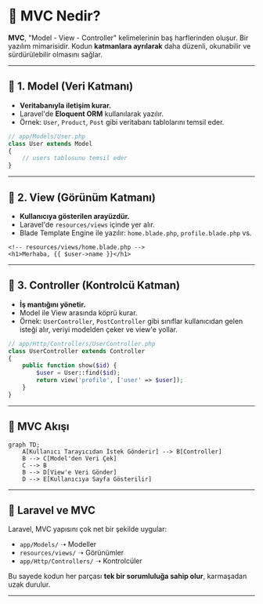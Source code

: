 # 🧱 MVC Nedir?

**MVC**, "Model - View - Controller" kelimelerinin baş harflerinden oluşur. Bir yazılım mimarisidir. Kodun **katmanlara ayrılarak** daha düzenli, okunabilir ve sürdürülebilir olmasını sağlar.

---

## 🔹 1. Model (Veri Katmanı)

- **Veritabanıyla iletişim kurar.**
- Laravel'de **Eloquent ORM** kullanılarak yazılır.
- Örnek: `User`, `Product`, `Post` gibi veritabanı tablolarını temsil eder.

```php
// app/Models/User.php
class User extends Model
{
    // users tablosunu temsil eder
}
```

---

## 🔹 2. View (Görünüm Katmanı)

- **Kullanıcıya gösterilen arayüzdür.**
- Laravel'de `resources/views` içinde yer alır.
- Blade Template Engine ile yazılır: `home.blade.php`, `profile.blade.php` vs.

```blade
<!-- resources/views/home.blade.php -->
<h1>Merhaba, {{ $user->name }}</h1>
```

---

## 🔹 3. Controller (Kontrolcü Katman)

- **İş mantığını yönetir.**
- Model ile View arasında köprü kurar.
- Örnek: `UserController`, `PostController` gibi sınıflar kullanıcıdan gelen isteği alır, veriyi modelden çeker ve view'e yollar.

```php
// app/Http/Controllers/UserController.php
class UserController extends Controller
{
    public function show($id) {
        $user = User::find($id);
        return view('profile', ['user' => $user]);
    }
}
```

---

## 🔁 MVC Akışı

```mermaid
graph TD;
    A[Kullanıcı Tarayıcıdan İstek Gönderir] --> B[Controller]
    B --> C[Model'den Veri Çek]
    C --> B
    B --> D[View'e Veri Gönder]
    D --> E[Kullanıcıya Sayfa Gösterilir]
```

---

## 🎯 Laravel ve MVC

Laravel, MVC yapısını çok net bir şekilde uygular:

- `app/Models/` ➝ Modeller
- `resources/views/` ➝ Görünümler
- `app/Http/Controllers/` ➝ Kontrolcüler

Bu sayede kodun her parçası **tek bir sorumluluğa sahip olur**, karmaşadan uzak durulur.

---
